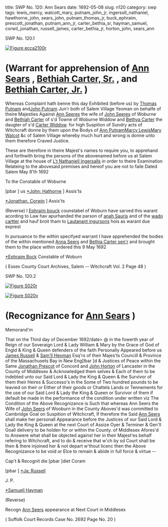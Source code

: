 title: SWP No. 120: Ann Sears
date: 1692-05-08
slug: n120
category: swp
tags: lewis_mercy, walcott_mary, putnam_john_jr, ingersoll_nathaniel, hawthorne_john, sears_john, putnam_thomas_jr, buck_ephraim, prescott_jonathan, putnam_ann_jr, carter_bethia_sr, hayman_samuel, corwil_jonathan, russell_james, carter_bethia_jr, horton_john, sears_ann




<div markdown class="doc" id="n120.1">

<div class="doc_id">SWP No. 120.1</div>



<span markdown class="figure">[![Figure ecca2100r](archives/ecca/thumb/ecca2100r.jpg)](archives/ecca/large/ecca2100r.jpg)</span>


# (Warrant for apprehension of [Ann Sears](/tag/sears_ann.html) , [Bethiah Carter, Sr.](/tag/carter_bethia_sr.html) , and [Bethiah Carter, Jr.](/tag/carter_bethia_jr.html) )

Whereas Complaint hath benne this day Exhibited (before us) by [Thomas Putnam](/tag/putnam_thomas_jr.html) and[John Putnam](/tag/putnam_john_jr.html) Jun'r both of Salem Village Yeoman on behalfe of theire Majesties Against [Ann Seeres](/tag/sears_ann.html) the wife of [John Seeres](/tag/sears_john.html) of Woburne and [Bethiah Carter](/tag/carter_bethia_sr.html) of s'd Towne of Woburne Widdow and [Bethya Carter](/tag/carter_bethia_jr.html) the daugter of s'd [Carter Widdow](/tag/carter_bethia_sr.html). for high Suspition of Sundry acts of Witchcraft donne by them upon the Bodys of [Ann Putnam](/tag/putnam_ann_jr.html)[Marcy Lewis](/tag/lewis_mercy.html)[Mary Walcot](/tag/walcott_mary.html) &c of Salem Village whereby much hurt and wrong is donne unto them therefore Craved Justice.

These are therefore in theire Majest's names to require you, to apprehand and forthwith bring the persons of the abovenamed before us at Salem Village at the house of [L't Nathaniell Ingersalls](/tag/ingersoll_nathaniel.html) in order to theire Examination Relateing to the abovesaid premises and hereof you are not to faile Dated Salem May 8'th 1692

To the Constable of Woburne 

[pbar ] us [*John: Hathorne](/tag/hawthorne_john.html) ] Assis'ts

[*Jonathan. Corwin](/tag/corwil_jonathan.html) ] Assis'ts

(Reverse) I [Ephraim bouck](/tag/buck_ephraim.html) counstabel of Woburn have sarved this warant acording to Law hav apurhanded the parson of [anah Sauris](/tag/sears_ann.html) and of the [wado cartter](/tag/carter_bethia_sr.html) and hauf broit tham to [Lautanant ingursons](/tag/ingersoll_nathaniel.html) hois as warant due exprest

In pursuance to the within specifyed warrant I have apprehended the bodies of the within mentioned [Anna Seers](/tag/sears_ann.html) and [Bethia Carter sen'r](/tag/carter_bethia_sr.html) and brought them to the place within ordered this 9 May 1692 

[*Ephraim Bock](/tag/buck_ephraim.html) Constable of Woburn

( Essex County Court Archives, Salem -- Witchcraft Vol. 2 Page 48 )


</div>



<div markdown class="doc" id="n120.2">

<div class="doc_id">SWP No. 120.2</div>



<span markdown class="figure">[![Figure S020r](archives/Suffolk/small/S020A.jpg)](archives/Suffolk/large/S020A.jpg)</span>



<span markdown class="figure">[![Figure S020v](archives/Suffolk/small/S020B.jpg)](archives/Suffolk/large/S020B.jpg)</span>


# (Recognizance for [Ann Sears](/tag/sears_ann.html) )

Memorand'm

That on the Third day of December 1692/date> @ in the fowerth year of Reign of our Soveraign Lord & Lady William & Mary by the Grace of God of Engld & King & Queen defenders of the faith Personally Appeared before us [James Russell](/tag/russell_james.html) & [Sam'll Heyman](/tag/hayman_samuel.html) Esq'rs of their Majes'ts Councill & Province of the Massachusets Bay in New Eng[lbar ]d & Justices of Peace within the Same [Jonathan Prescot](/tag/prescott_jonathan.html) of Concord and [John Horton](/tag/horton_john.html) of Lancaster in the County of Middlesex & Acknowledged them selves & Each of them to be indebted unto our Said Lord & Lady the King & Queen & the Survivor of them their Heires & Successo's in the Some of Two hundred pounds to be leavied on their or Either of their goods or Chattels Lands or Tennements for the use of our Said Lord & Lady the King & Queen or Survivor of them if default be made in the performance of the condition under written viz The Condition of the Above Recognizance is Such that whereas Ann Seers the Wife of [John Seers](/tag/sears_john.html) of Wooburn in the County Aboves'd was committed to Cambridge Goal on Suspition of Witchcraft, If therefore the Said [Ann Seers](/tag/sears_ann.html) shall make her personall Appearance before the Justices of our Said Lord & Lady the King & Queen at the next Court of Assize Oyer & Terminer & Gen'll Goall delivery to be holden for or within the County. of Middlesex Afores'd to Answere what shall be objected against her in their Majest'es behalf refering to Witchcraft, and to do & receive that w'ch by sd Court shall be then & there injoined her & not depart w'thout licenc then the Above Recognizance to be void or Elce to remain & abide in full force & virtue --

Cap't & Recognit die [pbar ]diet Coram 

[pbar ] [*Ja: Russell](/tag/russell_james.html)

J. P. 

[*Samuell Hayman](/tag/hayman_samuel.html)

(Reverse) 

Recogn [Ann Seers](/tag/sears_ann.html) appearance at Next Court in Middlesex

( Suffolk Court Records Case No. 2692 Page No. 20 )


</div>

